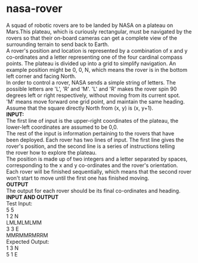 # nasa-rover

A squad of robotic rovers are to be landed by NASA on a plateau on Mars.This plateau, which is curiously rectangular, must be navigated by the  
rovers so that their on-board cameras can get a complete view of the  
surrounding terrain to send back to Earth.  
A rover's position and location is represented by a combination of x and y  
co-ordinates and a letter representing one of the four cardinal compass  
points. The plateau is divided up into a grid to simplify navigation. An  
example position might be 0, 0, N, which means the rover is in the bottom  
left corner and facing North.  
In order to control a rover, NASA sends a simple string of letters. The  
possible letters are 'L', 'R' and 'M'. 'L' and 'R' makes the rover spin 90  
degrees left or right respectively, without moving from its current spot.  
'M' means move forward one grid point, and maintain the same heading.  
Assume that the square directly North from (x, y) is (x, y+1).  
**INPUT:**  
The first line of input is the upper-right coordinates of the plateau, the  
lower-left coordinates are assumed to be 0,0.  
The rest of the input is information pertaining to the rovers that have  
been deployed. Each rover has two lines of input. The first line gives the  
rover's position, and the second line is a series of instructions telling  
the rover how to explore the plateau.  
The position is made up of two integers and a letter separated by spaces,  
corresponding to the x and y co-ordinates and the rover's orientation.  
Each rover will be finished sequentially, which means that the second rover  
won't start to move until the first one has finished moving.  
**OUTPUT**  
The output for each rover should be its final co-ordinates and heading.  
**INPUT AND OUTPUT**  
Test Input:  
5 5  
1 2 N  
LMLMLMLMM  
3 3 E  
MMRMMRMRRM  
Expected Output:  
1 3 N  
5 1 E
